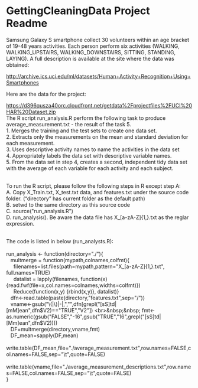 # GettingCleaningData Project Readme
Samsung Galaxy S smartphone collect 30 volunteers within an age bracket of 19-48 years activities. Each person perform six activities (WALKING, WALKING_UPSTAIRS, WALKING_DOWNSTAIRS, SITTING, STANDING, LAYING). A full description is available at the site where the data was obtained: 

http://archive.ics.uci.edu/ml/datasets/Human+Activity+Recognition+Using+Smartphones 

Here are the data for the project: 

https://d396qusza40orc.cloudfront.net/getdata%2Fprojectfiles%2FUCI%20HAR%20Dataset.zip 
<br>
The R script run_analysis.R perform the following task to produce average_measurement.txt - the result of the task 5.
<br>1. Merges the training and the test sets to create one data set.
<br>2. Extracts only the measurements on the mean and standard deviation for each measurement.
<br>3. Uses descriptive activity names to name the activities in the data set
<br>4. Appropriately labels the data set with descriptive variable names. 
<br>5. From the data set in step 4, creates a second, independent tidy data set with the average of each variable for each activity and each subject.</br>

<br>To run the R script, please follow the following steps in R except step A:
<br>A. Copy X_Train.txt, X_test.txt data, and features.txt under the source code folder. (“directory” has current folder as the default path)
<br>B. setwd to the same directory as this source code
<br>C. source("run_analysis.R")
<br>D. run_analysis(). Be aware the data file has X_[a-zA-Z]{1,}.txt as the reglar expression.

<br>The code is listed in below (run_analysts.R):</br>
<br>run_analysis <- function(directory="./"){
<br>&nbsp;&nbsp;    multmerge = function(mypath,colnames,colfmt){
<br>&nbsp;&nbsp;&nbsp;&nbsp;        filenames=list.files(path=mypath,pattern="X_[a-zA-Z]{1,}.txt", full.names=TRUE)
<br>&nbsp;&nbsp;&nbsp;&nbsp;        datalist = lapply(filenames, function(x){read.fwf(file=x,col.names=colnames,widths=colfmt)})
<br>&nbsp;&nbsp;&nbsp;&nbsp;        Reduce(function(x,y) {rbind(x,y)}, datalist)}
<br>&nbsp;&nbsp;    dfn<-read.table(paste(directory,"features.txt",sep="/"))
<br>&nbsp;&nbsp;    vname<-gsub("\\(|\\)|-|,","",dfn[grepl("[sS]td|[mM]ean",dfn$V2)=="TRUE","V2"])
<br>&nbsp;&nbsp;    fmt<-as.numeric(gsub("FALSE","-16",gsub("TRUE","16",grepl("[sS]td|[Mm]ean",dfn$V2))))
<br>&nbsp;&nbsp;    DF=multmerge(directory,vname,fmt)
<br>&nbsp;&nbsp;    DF_mean=sapply(DF,mean)
<br>&nbsp;&nbsp;    write.table(DF_mean,file="./average_measurement.txt",row.names=FALSE,col.names=FALSE,sep="\t",quote=FALSE)
<br>&nbsp;&nbsp;    write.table(vname,file="./average_measurement_descriptions.txt",row.names=FALSE,col.names=FALSE,sep="\t",quote=FALSE)
<br>}


